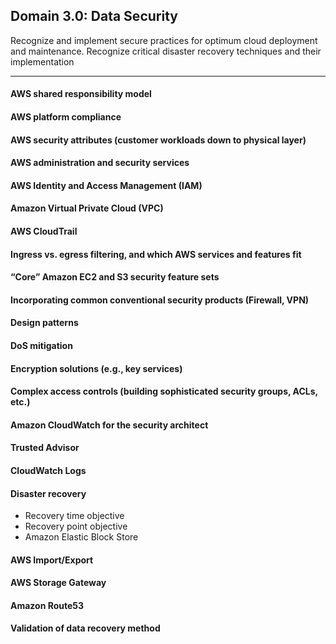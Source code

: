 ## Domain 3.0: Data Security

Recognize and implement secure practices for optimum cloud deployment and maintenance. Recognize critical disaster recovery techniques and their implementation

---

#### AWS shared responsibility model
#### AWS platform compliance
#### AWS security attributes (customer workloads down to physical layer)
#### AWS administration and security services
#### AWS Identity and Access Management (IAM)
#### Amazon Virtual Private Cloud (VPC)
#### AWS CloudTrail
#### Ingress vs. egress filtering, and which AWS services and features fit
#### “Core” Amazon EC2 and S3 security feature sets  
#### Incorporating common conventional security products (Firewall, VPN)
#### Design patterns
#### DoS mitigation
#### Encryption solutions (e.g., key services)
#### Complex access controls (building sophisticated security groups, ACLs, etc.)
#### Amazon CloudWatch for the security architect
#### Trusted Advisor
#### CloudWatch Logs
#### Disaster recovery
- Recovery time objective
- Recovery point objective
- Amazon Elastic Block Store
#### AWS Import/Export
#### AWS Storage Gateway
#### Amazon Route53
#### Validation of data recovery method
